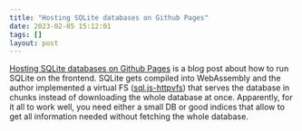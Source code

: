 ```yaml
---
title: "Hosting SQLite databases on Github Pages"
date: 2023-02-05 15:12:01
tags: []
layout: post
---
```


[Hosting SQLite databases on Github Pages](https://phiresky.github.io/blog/2021/hosting-sqlite-databases-on-github-pages/) is a blog post about how to run SQLite on the frontend. SQLite gets compiled into WebAssembly and the author implemented a virtual FS ([sql.js-httpvfs](https://github.com/phiresky/sql.js-httpvfs)) that serves the database in chunks instead of downloading the whole database at once. Apparently, for it all to work well, you need either a small DB or good indices that allow to get all information needed without fetching the whole database.
